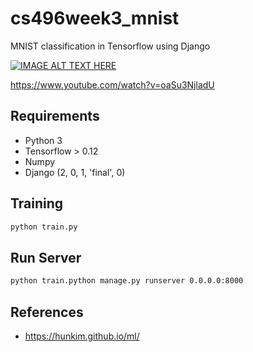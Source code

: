 # cs496week3_mnist
MNIST classification in Tensorflow using Django

[![IMAGE ALT TEXT HERE](https://i.ytimg.com/vi/oaSu3NjladU/hqdefault.jpg?sqp=-oaymwEXCPYBEIoBSFryq4qpAwkIARUAAIhCGAE=&rs=AOn4CLB_wSe9eaVWGgnUXM-Sy3AS0rjk1g)](https://www.youtube.com/watch?v=oaSu3NjladU)

https://www.youtube.com/watch?v=oaSu3NjladU


## Requirements
- Python 3
- Tensorflow > 0.12
- Numpy
- Django (2, 0, 1, 'final', 0)


## Training
```bash
python train.py
```


## Run Server
```bash
python train.python manage.py runserver 0.0.0.0:8000
```

## References
 - https://hunkim.github.io/ml/
